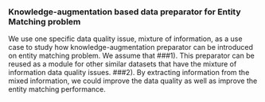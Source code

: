 ### Knowledge-augmentation based data preparator for Entity Matching problem

We use one specific data quality issue, mixture of information, as a use case to study how knowledge-augmentation preparator can be introduced on entity matching problem. We assume that 
###1). This preparator can be reused as a module for other similar datasets that have the mixture of information data quality issues.
###2). By extracting information from the mixed information, we could improve the data quality as well as improve the entity matching performance. 

